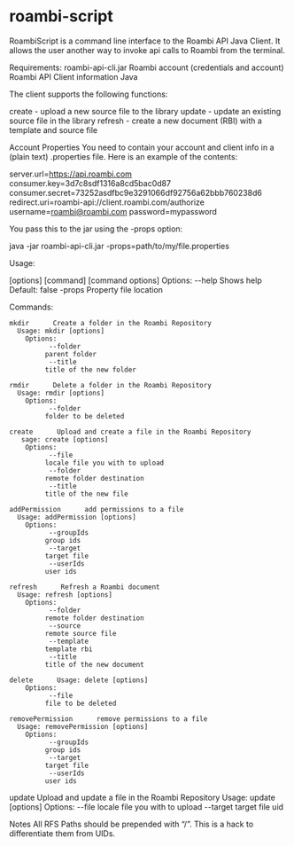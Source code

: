 roambi-script
=============

RoambiScript is a command line interface to the Roambi API Java Client.  It allows the user another way to invoke api calls to Roambi from the terminal.

Requirements:
roambi-api-cli.jar
Roambi account (credentials and account)
Roambi API Client information
Java

The client supports the following functions:

create - upload a new source file to the library
update - update an existing source file in the library
refresh - create a new document (RBI) with a template and source file


Account Properties
You need to contain your account and client info in a (plain text) .properties file.  Here is an example of the contents:

server.url=https://api.roambi.com
consumer.key=3d7c8sdf1316a8cd5bac0d87
consumer.secret=73252asdfbc9e3291066df92756a62bbb760238d6
redirect.uri=roambi-api://client.roambi.com/authorize
username=roambi@roambi.com
password=mypassword

You pass this to the jar using the -props option:

java -jar roambi-api-cli.jar -props=path/to/my/file.properties

Usage: <main class> [options] [command] [command options]
  Options:
        --help
       Shows help
       Default: false
    -props
       Property file location

  Commands:

    mkdir      Create a folder in the Roambi Repository
      Usage: mkdir [options]
        Options:
              --folder
             parent folder
              --title
             title of the new folder

    rmdir      Delete a folder in the Roambi Repository
      Usage: rmdir [options]
        Options:
              --folder
             folder to be deleted

    create      Upload and create a file in the Roambi Repository
       sage: create [options]
        Options:
              --file
             locale file you with to upload
              --folder
             remote folder destination
              --title
             title of the new file

    addPermission      add permissions to a file
      Usage: addPermission [options]
        Options:
              --groupIds
             group ids
              --target
             target file
              --userIds
             user ids

    refresh      Refresh a Roambi document
      Usage: refresh [options]
        Options:
              --folder
             remote folder destination
              --source
             remote source file
              --template
             template rbi
              --title
             title of the new document

    delete      Usage: delete [options]
        Options:
              --file
             file to be deleted

    removePermission      remove permissions to a file
      Usage: removePermission [options]
        Options:
              --groupIds
             group ids
              --target
             target file
              --userIds
             user ids

 update      Upload and update a file in the Roambi Repository
      Usage: update [options]
        Options:
              --file
             locale file you with to upload
              --target
             target file uid


Notes
All RFS Paths should be prepended with “/”.  This is a hack to differentiate them from UIDs.





